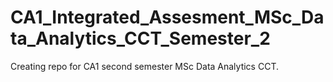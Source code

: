 # CA1_Integrated_Assesment_MSc_Data_Analytics_CCT_Semester_2
Creating repo for CA1 second semester MSc Data Analytics CCT.
